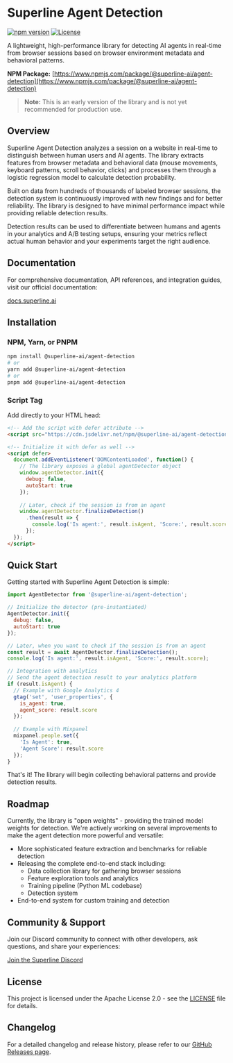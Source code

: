 # Superline Agent Detection

[![npm version](https://img.shields.io/npm/v/%40superline-ai%2Fagent-detection)](https://www.npmjs.com/package/@superline-ai/agent-detection)
[![License](https://img.shields.io/badge/License-Apache%202.0-blue.svg)](https://opensource.org/licenses/Apache-2.0)

A lightweight, high-performance library for detecting AI agents in real-time from browser sessions based on browser environment metadata and behavioral patterns.

**NPM Package:** [https://www.npmjs.com/package/@superline-ai/agent-detection](https://www.npmjs.com/package/@superline-ai/agent-detection)

> **Note:** This is an early version of the library and is not yet recommended for production use.

## Overview

Superline Agent Detection analyzes a session on a website in real-time to distinguish between human users and AI agents. The library extracts features from browser metadata and behavioral data (mouse movements, keyboard patterns, scroll behavior, clicks) and processes them through a logistic regression model to calculate detection probability.

Built on data from hundreds of thousands of labeled browser sessions, the detection system is continuously improved with new findings and for better reliability. The library is designed to have minimal performance impact while providing reliable detection results.

Detection results can be used to differentiate between humans and agents in your analytics and A/B testing setups, ensuring your metrics reflect actual human behavior and your experiments target the right audience.

## Documentation

For comprehensive documentation, API references, and integration guides, visit our official documentation:

[docs.superline.ai](https://docs.superline.ai)

## Installation

### NPM, Yarn, or PNPM

```bash
npm install @superline-ai/agent-detection
# or
yarn add @superline-ai/agent-detection
# or
pnpm add @superline-ai/agent-detection
```

### Script Tag

Add directly to your HTML head:

```html
<!-- Add the script with defer attribute -->
<script src="https://cdn.jsdelivr.net/npm/@superline-ai/agent-detection/dist/umd/index.umd.js" defer></script>

<!-- Initialize it with defer as well -->
<script defer>
  document.addEventListener('DOMContentLoaded', function() {
    // The library exposes a global agentDetector object
    window.agentDetector.init({
      debug: false,
      autoStart: true
    });
    
    // Later, check if the session is from an agent
    window.agentDetector.finalizeDetection()
      .then(result => {
        console.log('Is agent:', result.isAgent, 'Score:', result.score);
      });
  });
</script>
```

## Quick Start

Getting started with Superline Agent Detection is simple:

```javascript
import AgentDetector from '@superline-ai/agent-detection';

// Initialize the detector (pre-instantiated)
AgentDetector.init({
  debug: false,
  autoStart: true
});

// Later, when you want to check if the session is from an agent
const result = await AgentDetector.finalizeDetection();
console.log('Is agent:', result.isAgent, 'Score:', result.score);

// Integration with analytics
// Send the agent detection result to your analytics platform
if (result.isAgent) {
  // Example with Google Analytics 4
  gtag('set', 'user_properties', {
    is_agent: true,
    agent_score: result.score
  });
  
  // Example with Mixpanel
  mixpanel.people.set({
    'Is Agent': true,
    'Agent Score': result.score
  });
}
```

That's it! The library will begin collecting behavioral patterns and provide detection results.

## Roadmap

Currently, the library is "open weights" - providing the trained model weights for detection. We're actively working on several improvements to make the agent detection more powerful and versatile:

- More sophisticated feature extraction and benchmarks for reliable detection
- Releasing the complete end-to-end stack including:
  - Data collection library for gathering browser sessions
  - Feature exploration tools and analytics
  - Training pipeline (Python ML codebase)
  - Detection system
- End-to-end system for custom training and detection

## Community & Support

Join our Discord community to connect with other developers, ask questions, and share your experiences:

[Join the Superline Discord](https://discord.gg/CnXvWasZ)

## License

This project is licensed under the Apache License 2.0 - see the [LICENSE](./LICENSE) file for details.

## Changelog

For a detailed changelog and release history, please refer to our [GitHub Releases page](https://github.com/superline-ai/agent-detection/releases). 